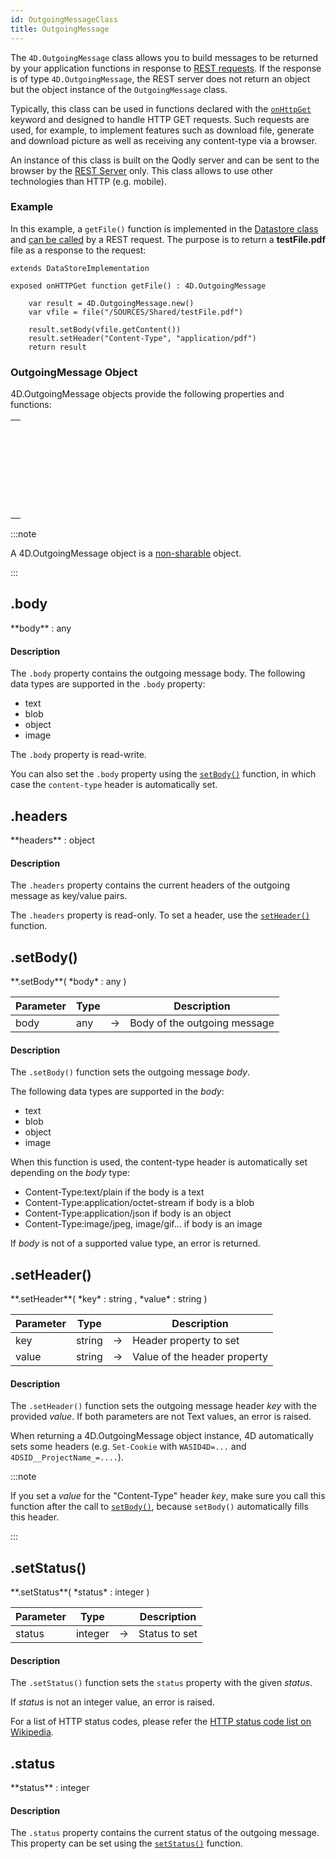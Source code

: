 ```yaml
---
id: OutgoingMessageClass
title: OutgoingMessage
---
```



The `4D.OutgoingMessage` class allows you to build messages to be returned by your application functions in response to [REST requests](../../Integrations/api/overview.md). If the response is of type `4D.OutgoingMessage`, the REST server does not return an object but the object instance of the `OutgoingMessage` class.

Typically, this class can be used in functions declared with the [`onHttpGet`](../qodlyScript/guides/data-model.md#onhttpget-keyword) keyword and designed to handle HTTP GET requests. Such requests are used, for example, to implement features such as download file, generate and download picture as well as receiving any content-type via a browser. 

An instance of this class is built on the Qodly server and can be sent to the browser by the [REST Server](../../Integrations/api/overview.md) only. This class allows to use other technologies than HTTP (e.g. mobile).



### Example

In this example, a `getFile()` function is implemented in the [Datastore class](../qodlyScript/guides/data-model.md#dataclass-class) and [can be called](../qodlyScript/guides/data-model.md#onhttpget-keyword) by a REST request. The purpose is to return a **testFile.pdf** file as a response to the request:

```qs
extends DataStoreImplementation

exposed onHTTPGet function getFile() : 4D.OutgoingMessage
	
	var result = 4D.OutgoingMessage.new()
	var vfile = file("/SOURCES/Shared/testFile.pdf")
	
	result.setBody(vfile.getContent())  
	result.setHeader("Content-Type", "application/pdf")
	return result
```

### OutgoingMessage Object


4D.OutgoingMessage objects provide the following properties and functions:

||
|---|
|[<!-- INCLUDE #OutgoingMessageClass.body.Syntax -->](#body)<br/><!-- INCLUDE #OutgoingMessageClass.body.Summary -->|
|[<!-- INCLUDE #OutgoingMessageClass.headers.Syntax -->](#headers)<br/><!-- INCLUDE #OutgoingMessageClass.headers.Summary -->|
|[<!-- INCLUDE #OutgoingMessageClass.setBody().Syntax -->](#setbody)<br/><!-- INCLUDE #OutgoingMessageClass.setBody().Summary -->|
|[<!-- INCLUDE #OutgoingMessageClass.setHeader().Syntax -->](#setheader)<br/><!-- INCLUDE #OutgoingMessageClass.setHeader().Summary -->|
|[<!-- INCLUDE #OutgoingMessageClass.setStatus().Syntax -->](#setstatus)<br/><!-- INCLUDE #OutgoingMessageClass.setStatus().Summary -->|
|[<!-- INCLUDE #OutgoingMessageClass.status.Syntax -->](#status)<br/><!-- INCLUDE #OutgoingMessageClass.status.Summary -->|

:::note

A 4D.OutgoingMessage object is a [non-sharable](../qodlyScript/basics/lang-shared.md) object.

:::





<!-- REF #OutgoingMessageClass.body.Desc -->
## .body

<!-- REF #OutgoingMessageClass.body.Syntax -->**body** : any<!-- END REF -->

#### Description

The `.body` property contains <!-- REF #OutgoingMessageClass.body.Summary -->the outgoing message body<!-- END REF -->. The following data types are supported in the `.body` property:

- text
- blob
- object
- image

The `.body` property is read-write.

You can also set the `.body` property using the [`setBody()`](#setbody) function, in which case the `content-type` header is automatically set. 

<!-- END REF -->


<!-- REF #OutgoingMessageClass.headers.Desc -->
## .headers

<!-- REF #OutgoingMessageClass.headers.Syntax -->**headers** : object<!-- END REF -->

#### Description

The `.headers` property contains <!-- REF #OutgoingMessageClass.headers.Summary -->the current headers of the outgoing message as key/value pairs<!-- END REF -->. 

The `.headers` property is read-only. To set a header, use the [`setHeader()`](#setheader) function. 

<!-- END REF -->


<!-- REF #OutgoingMessageClass.setBody().Desc -->
## .setBody()

<!-- REF #OutgoingMessageClass.setBody().Syntax -->**.setBody**( *body* : any )<!-- END REF -->


<!-- REF #OutgoingMessageClass.setBody().Params -->
|Parameter|Type||Description|
|---|--- |---|------|
|body|any |&#8594;|Body of the outgoing message|
<!-- END REF -->

#### Description

The `.setBody()` function <!-- REF #OutgoingMessageClass.setBody().Summary -->sets the outgoing message *body*<!-- END REF -->.

 The following data types are supported in the *body*:

- text
- blob
- object
- image

When this function is used, the content-type header is automatically set depending on the *body* type:

- Content-Type:text/plain if the body is a text
- Content-Type:application/octet-stream if body is a blob
- Content-Type:application/json if body is an object
- Content-Type:image/jpeg, image/gif... if body is an image

If *body* is not of a supported value type, an error is returned.

<!-- END REF -->


<!-- REF #OutgoingMessageClass.setHeader().Desc -->
## .setHeader()

<!-- REF #OutgoingMessageClass.setHeader().Syntax -->**.setHeader**( *key* : string , *value* : string )<!-- END REF -->


<!-- REF #OutgoingMessageClass.setHeader().Params -->
|Parameter|Type||Description|
|---|--- |---|------|
|key|string|&#8594;|Header property to set|
|value|string|&#8594;|Value of the header property|
<!-- END REF -->

#### Description

The `.setHeader()` function <!-- REF #OutgoingMessageClass.setHeader().Summary -->sets the outgoing message header *key* with the provided *value*<!-- END REF -->. If both parameters are not Text values, an error is raised.

When returning a 4D.OutgoingMessage object instance, 4D automatically sets some headers (e.g. `Set-Cookie` with `WASID4D=...` and `4DSID__ProjectName_=....`). 

:::note

If you set a *value* for the "Content-Type" header *key*, make sure you call this function after the call to [`setBody()`](#setbody), because `setBody()` automatically fills this header.  

:::


<!-- END REF -->

<!-- REF #OutgoingMessageClass.setStatus().Desc -->
## .setStatus()

<!-- REF #OutgoingMessageClass.setStatus().Syntax -->**.setStatus**( *status* : integer )<!-- END REF -->


<!-- REF #OutgoingMessageClass.setStatus().Params -->
|Parameter|Type||Description|
|---|--- |---|------|
|status|integer|&#8594;|Status to set|
<!-- END REF -->

#### Description

The `.setStatus()` function <!-- REF #OutgoingMessageClass.setStatus().Summary -->sets the `status` property with the given *status*<!-- END REF -->.

If *status* is not an integer value, an error is raised.

For a list of HTTP status codes, please refer the [HTTP status code list on Wikipedia](https://en.wikipedia.org/wiki/List_of_HTTP_status_codes).  


<!-- END REF -->



<!-- REF #OutgoingMessageClass.status.Desc -->
## .status

<!-- REF #OutgoingMessageClass.status.Syntax -->**status** : integer<!-- END REF -->

#### Description

The `.status` property contains <!-- REF #OutgoingMessageClass.status.Summary -->the current status of the outgoing message<!-- END REF -->. This property can be set using the [`setStatus()`](#setstatus) function.

<!-- END REF -->
